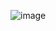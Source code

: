 
![image](https://github.com/user-attachments/assets/b00e38fd-2585-4bda-8eb2-1afe69243fe3)






















